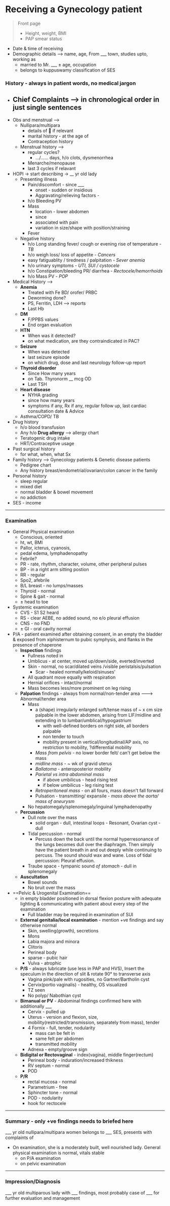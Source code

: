 # Receiving a Gynecology patient
>  Front page
> - Height, weight, BMI 
> - PAP smear status
- Date & time of receiving
- Demographic details --> name, age, From ___ town, studies upto, working as
	- married to Mr. ___ ± age, occupation
	- belongs to kuppuswamy classification of SES
### History - always in patient words, no medical jargon
- Chief Complaints --> in chronological order in just single sentences 
	- 
- Obs and menstrual --> 
	- Nullipara/multipara
		- details of 🤰 if relevant
		- marital history - at the age of 
		- Contraception history
	- Menstrual history --> 
		- regular cycles?
			- .../...... days, h/o clots, dysmenorrhea 
		- Menarche/menopause
		- last 3 cycles if relavant
- HOPI → start describing -> __ yr old lady
	- Presenting illness
		- Pain/discomfort - since ___
			- onset - sudden or insidious
			- Aggravating/relieving factors - 
		- h/o Bleeding PV
		- Mass 
			- location - lower abdomen
			- since
			- associated with pain
			- variation in size/shape with position/straining 
		- Fever
	- Negative history
		- h/o  Long standing fever/ cough or evening rise of temperature - *TB*
		- h/o weigh loss/ loss of appetite - *Cancers*
		- easy fatiguablity / tiredness / palpitation - *Sever anemia*
		- h/o urinary symptoms - *UTI, SUI / cystocele*
		- h/o Constipation/bleeding PR/ diarrhea - *Rectocele/hemorrhoids*
		- h/o Mass PV - *POP*
- Medical History -->
	- **Anemia**
		- Treated with Fe BD/ orofer/ PRBC
		- Deworming done?
		- PS, Ferritin, LDH --> reports
		- Last Hb
	- **DM** 
		- F/PPBS values
		- End organ evaluation
	- **HTN**
		- When was it detected?
		- on what medication, are they contraindicated in PAC?
	- **Seizure**
		- When was detected
		- last seizure episode
		- on which drug, dose and last neurology follow-up report
	- **Thyroid disorder**
		- Since How many years
		- on Tab. Thyronorm \_\_ mcg OD
		- Last TSH
	- **Heart disease**
		- NYHA grading
		- since how many years
		- symptoms if any, Rx if any, regular follow up, last cardiac consultation date & Advice
	- Asthma/COPD/ TB
- Drug history 
	- h/o blood transfusion
	- Any h/o **Drug allergy** --> allergy chart
	- Teratogenic drug intake
	- HRT/Contraceptive usage
- Past surgical history 
	- for what, when, what Sx
- Family history --> Gynecology patients & Genetic disease patients
	- Pedigree chart
	- Any history breast/endometrial/ovarian/colon cancer in the family
- Personal history 
	- sleep regular
	- mixed diet
	- normal bladder & bowel movement
	- no addiction
- SES - income
----
### Examination
- General Physical examination
	- Conscious, oriented
	- ht, wt, BMI
	- Pallor,  icterus, cyanosis, 
	- pedal edema, lymphadenopathy
	- Febrile?
	- PR - rate, rhythm, character, volume, other peripheral pulses
	- BP - in a right arm sitting postion
	- RR - regular
	- Spo2, afebrile
	- B/L breast - no lumps/masses
	- Thyroid - normal 
	- Spine & gait - normal
	- ± head to toe
- Systemic examination
	- CVS - S1 S2 heard
	- RS - clear AEBE, no added sound, no e/o pleural effusion
	- CNS - no FND
	- ± GI - oral cavity normal
- P/A - patient examined after obtaining consent, in an empty the bladder & exposed from xiphisternum to pubic symphysis, and flanks in the presence of chaperone
	- **Inspection** findings
		- Fullness noted in 
		- Umblicus - at center, moved up/down/side, everted/inverted 
		- Skin - normal, no scar/dilated veins /visible peristalsis/pulsation
			- Scar - healed normally/keloid/sinuses' 
		- All quadrant move equally with respiration
		- Hernial orifices - intact/normal
		- Mass becomes less/more prominent on leg rising
	- **Palpation** findings - always from normal/non-tender area ---> Abnormal/tender area
		- Mass
			- a (shape) irregularly enlarged soft/tense mass of ~   x   cm size palpable in the lower abdomen, arising from LIF/midline and extending in to lumbar/umblical/hypogastrium 
				- with well-defined borders on right side, all borders palpable
				- non tender to touch 
				- mobility present in vertical/longitudinal/AP axis, no restriction to mobility, ?differential mobility
			- *Mass from pelvis* - no lower border felt/ can't get below the mass
			- *midline mass* - ~  wk of gravid uterus
			- *Ballatoma* - anteroposterior mobility
			- *Parietal vs intra abdominal mass*
				- if above umbilicus - head rising test
				- if below umbilicus - leg rising test
			- *Retroperitoneal mass* - on all fours, mass doesn't fall forward
			- Pulsation - transmitting/ expansile - *mass above the aorta/ mass of aneurysm*
		- No hepatomegaly/splenomegaly/inguinal lymphadenopathy
	- **Percussion**
		- Dull note over the mass
			- solid organ - dull, intestinal loops - Resonant, Ovarian cyst - dull
		- Tidal percussion - normal
			- Percuss down the back until the normal hyperresonance of the lungs becomes dull over the diaphragm. Then simply have the patient breath in and out deeply while continuing to percuss. The sound should wax and wane. Loss of tidal percussion: Pleural effusion.
		- Traube space - tympanic sound *of stomach* - dull in splenomegaly
	- **Auscultation**
		- Bowel sounds
		- No bruit over the mass
- ==Pelvic & Urogenital Examination==
	- in empty bladder positioned in dorsal flexion posture with adequate lighting & communicating with patient about every step of the examination
		- Full bladder may be required in examination of SUI
	- **External genitalia/local examination** - mention +ve findings and say otherwise normal
		- Skin, swelling(growth), secretions
		- Mons
		- Labia majora and minora
		- Clitoris
		- Perineal body
		- sparse - pubic hair
		- Vulva - atrophic
	- **P/S** - always lubricate (use less in PAP and HVS), Insert the speculum in the direction of slit & rotate 90° to transverse axis
		- Vagina pink/pale with rugosities, no Gartner/Bartholin cyst
		- Cervix(portio vaginalis) - healthy, OS visualized
		- TZ seen
		- No polyp/ Nabothian cyst
	- **Bimanual or PV** - Abdominal findings confirmed here with additionally ___
		- Cervix - pulled up
		- Uterus - version and flexion, size, mobility(restricted/transmission, separately from mass), tender
		- 4 Fornix - full, tender, nodularity
			- mass can be felt in 
			- same felt per abdomen
			- transmitted mobility 
		- Adnexa - empty/groove sign
	- **Bidigital or Rectovaginal** - index(vagina), middle finger(rectum)
		- Perineal body - induration/increased thikness
		- RV septum - normal
		- POD
	- **P/R**
		- rectal mucosa - normal
		- Parametrium - free
		- Sphincter tone - normal
		- POD - nodularity
		- hook for rectocele

---
### Summary - only +ve findings needs to briefed here
___ yr old nullipara/multipara women belongs to ___ SES, presents with complaints of 

- On examination, she is a moderately built, well nourished lady. General physical examination is normal, vitals stable
	- on P/A examination
	- on pelvic examination 


----------
### Impression/Diagnosis 
___ yr old multiparous lady with ___ findings, most probably case of ___ for further evaluation and management
